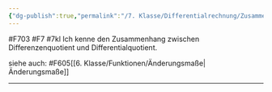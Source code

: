 ```yaml
---
{"dg-publish":true,"permalink":"/7. Klasse/Differentialrechnung/Zusammenhang zwischen Differenzenquotient und Differentialquotient/"}
---
```


#F703 #F7 #7kl
Ich kenne den Zusammenhang zwischen Differenzenquotient und Differentialquotient.

siehe auch:
#F605[[6. Klasse/Funktionen/Änderungsmaße\|Änderungsmaße]]
___
